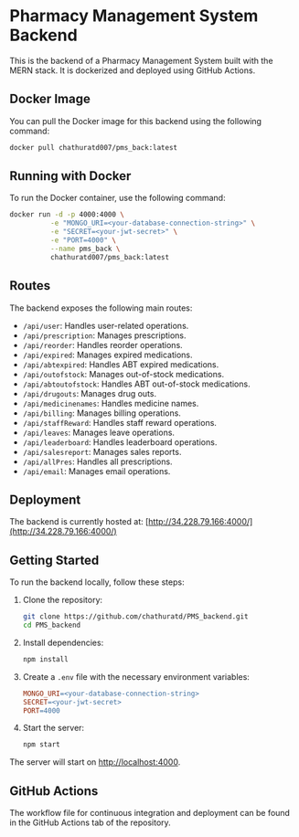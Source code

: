 # Pharmacy Management System Backend

This is the backend of a Pharmacy Management System built with the MERN stack. It is dockerized and deployed using GitHub Actions.

## Docker Image

You can pull the Docker image for this backend using the following command:

```sh
docker pull chathuratd007/pms_back:latest
```

## Running with Docker

To run the Docker container, use the following command:

```sh
docker run -d -p 4000:4000 \
          -e "MONGO_URI=<your-database-connection-string>" \
          -e "SECRET=<your-jwt-secret>" \
          -e "PORT=4000" \
          --name pms_back \
          chathuratd007/pms_back:latest
```

## Routes

The backend exposes the following main routes:

- `/api/user`: Handles user-related operations.
- `/api/prescription`: Manages prescriptions.
- `/api/reorder`: Handles reorder operations.
- `/api/expired`: Manages expired medications.
- `/api/abtexpired`: Handles ABT expired medications.
- `/api/outofstock`: Manages out-of-stock medications.
- `/api/abtoutofstock`: Handles ABT out-of-stock medications.
- `/api/drugouts`: Manages drug outs.
- `/api/medicinenames`: Handles medicine names.
- `/api/billing`: Manages billing operations.
- `/api/staffReward`: Handles staff reward operations.
- `/api/leaves`: Manages leave operations.
- `/api/leaderboard`: Handles leaderboard operations.
- `/api/salesreport`: Manages sales reports.
- `/api/allPres`: Handles all prescriptions.
- `/api/email`: Manages email operations.

## Deployment

The backend is currently hosted at: [http://34.228.79.166:4000/](http://34.228.79.166:4000/)

## Getting Started

To run the backend locally, follow these steps:

1. Clone the repository:
    ```sh
    git clone https://github.com/chathuratd/PMS_backend.git
    cd PMS_backend
    ```

2. Install dependencies:
    ```sh
    npm install
    ```

3. Create a `.env` file with the necessary environment variables:
    ```makefile
    MONGO_URI=<your-database-connection-string>
    SECRET=<your-jwt-secret>
    PORT=4000
    ```

4. Start the server:
    ```sh
    npm start
    ```

The server will start on [http://localhost:4000](http://localhost:4000).

## GitHub Actions

The workflow file for continuous integration and deployment can be found in the GitHub Actions tab of the repository.
